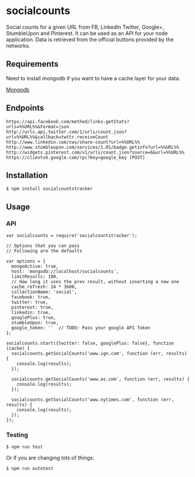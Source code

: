 socialcounts
============

Social counts for a given URL from FB, LinkedIn Twitter, Google+, StumbleUpon and 
Pinterest. It can be used as an API for your node application. Data is 
retrieved from the official buttons provided by the networks.

## Requirements

Need to install mongodb if you want to have a cache layer for your data.

[Mongodb](http://www.mongodb.org/downloads)

## Endpoints

```
https://api.facebook.com/method/links.getStats?urls=%%URL%%&format=json
http://urls.api.twitter.com/1/urls/count.json?url=%%URL%%&callback=twttr.receiveCount
http://www.linkedin.com/cws/share-count?url=%%URL%%
http://www.stumbleupon.com/services/1.01/badge.getinfo?url=%%URL%%
http://widgets.pinterest.com/v1/urls/count.json?source=6&url=%%URL%%
https://clients6.google.com/rpc?key=google_key (POST)
```

## Installation
```
$ npm install socialcountstracker
```

## Usage

### API
```
var socialcounts = require('socialcountstracker');

// Options that you can pass
// Following are the defaults

var options = {
  mongoActive: true,
  host: 'mongodb://localhost/socialcounts',
  limitResults: 100,
  // How long it uses the prev result, without inserting a new one
  cache_refresh: 24 * 3600,
  collectionName: 'social',
  facebook: true,
  twitter: true,
  pinterest: true,
  linkedin: true,
  googlePlus: true,
  stumbleUpon: true,
  google_token: ''  // TODO: Pass your google API Token
};

socialcounts.start({twitter: false, googlePlus: false}, function (cache) {
  socialcounts.getSocialCounts('www.ign.com', function (err, results) {
    console.log(results);
  });

  socialcounts.getSocialCounts('www.as.com', function (err, results) {
    console.log(results);
  });

  socialcounts.getSocialCounts('www.nytimes.com', function (err, results) {
    console.log(results);
  });
});
```


### Testing

```
$ npm run test
```

Or if you are changing lots of things:
```
$ npm run autotest
```
